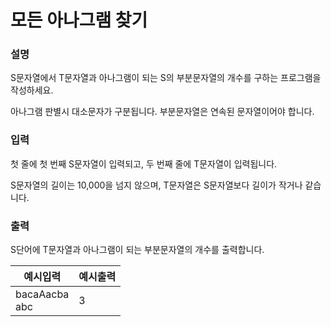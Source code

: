# 모든 아나그램 찾기
### 설명

S문자열에서 T문자열과 아나그램이 되는 S의 부분문자열의 개수를 구하는 프로그램을 작성하세요.

아나그램 판별시 대소문자가 구분됩니다. 부분문자열은 연속된 문자열이어야 합니다.


### 입력
첫 줄에 첫 번째 S문자열이 입력되고, 두 번째 줄에 T문자열이 입력됩니다.

S문자열의 길이는 10,000을 넘지 않으며, T문자열은 S문자열보다 길이가 작거나 같습니다.


### 출력
S단어에 T문자열과 아나그램이 되는 부분문자열의 개수를 출력합니다.


| 예시입력                  | 예시출력 |
|-----------------------|------|
| bacaAacba<br/>abc| 3    |

